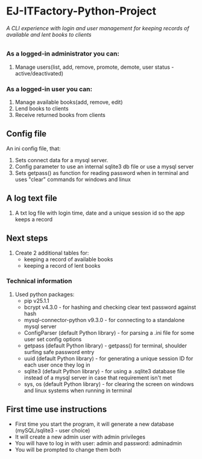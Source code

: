 # EJ-ITFactory-Python-Project

###### A CLI experience with login and user management for keeping records of available and lent books to clients
### As a logged-in administrator you can:
1) Manage users(list, add, remove, promote, demote, user status - active/deactivated)
### As a logged-in user you can:
1) Manage available books(add, remove, edit)
2) Lend books to clients
3) Receive returned books from clients

## Config file
An ini config file, that: 
1) Sets connect data for a mysql server. 
2) Config parameter to use an internal sqlite3 db file or use a mysql server
3) Sets getpass() as function for reading password when in terminal 
and uses "clear" commands for windows and linux

## A log text file
1) A txt log file with login time, date and a unique session id so the app keeps a record

## Next steps
1) Create 2 additional tables for: 
   - keeping a record of available books
   - keeping a record of lent books

### Technical information
1) Used python packages:
   - pip v25.1.1
   - bcrypt v4.3.0 - for hashing and checking clear text password against hash
   - mysql-connector-python v9.3.0 - for connecting to a standalone mysql server
   - ConfigParser (default Python library) - for parsing a .ini file for some user set config options
   - getpass (default Python library) - getpass() for terminal, shoulder surfing safe password entry
   - uuid (default Python library) - for generating a unique session ID for each user once they log in
   - sqlite3 (default Python library) - for using a .sqlite3 database file instead of a mysql server in case that requirement isn't met
   - sys, os (default Python library) - for clearing the screen on windows and linux systems when running in terminal
 
## First time use instructions
- First time you start the program, it will generate a new database (mySQL/sqlite3 - user choice)
- It will create a new admin user with admin privileges
- You will have to log in with user: admin and password: adminadmin
- You will be prompted to change them both
